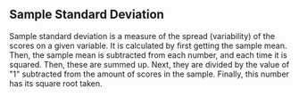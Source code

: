 ## **Sample Standard Deviation**

Sample standard deviation is a measure of the spread (variability) of the scores on a given variable.
It is calculated by first getting the sample mean. Then, the sample mean is subtracted from each number, and each time it is squared.
Then, these are summed up. Next, they are divided by the value of "1" subtracted from the amount of scores in the sample. Finally, this number has its square root taken.
